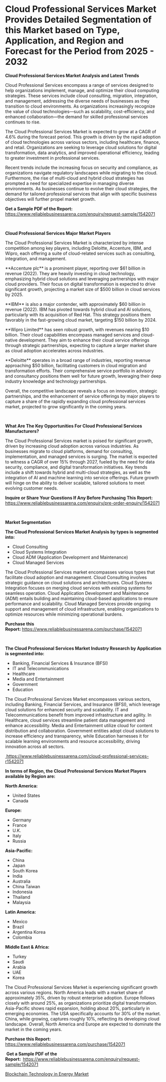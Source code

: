 <p><h1>Cloud Professional Services Market Provides Detailed Segmentation of this Market based on Type, Application, and Region and Forecast for the Period from 2025 - 2032</h1></p><p><strong>Cloud Professional Services Market Analysis and Latest Trends</strong></p>
<p><p>Cloud Professional Services encompass a range of services designed to help organizations implement, manage, and optimize their cloud computing strategies. These services include cloud consulting, migration, integration, and management, addressing the diverse needs of businesses as they transition to cloud environments. As organizations increasingly recognize the value of cloud technologies—such as scalability, cost-efficiency, and enhanced collaboration—the demand for skilled professional services continues to rise.</p><p>The Cloud Professional Services Market is expected to grow at a CAGR of 4.6% during the forecast period. This growth is driven by the rapid adoption of cloud technologies across various sectors, including healthcare, finance, and retail. Organizations are seeking to leverage cloud solutions for digital transformation, data analytics, and improved operational efficiency, leading to greater investment in professional services.</p><p>Recent trends include the increasing focus on security and compliance, as organizations navigate regulatory landscapes while migrating to the cloud. Furthermore, the rise of multi-cloud and hybrid cloud strategies has prompted a need for specialized expertise in managing diverse environments. As businesses continue to evolve their cloud strategies, the demand for tailored professional services that align with specific business objectives will further propel market growth.</p></p>
<p><strong>Get a Sample PDF of the Report:&nbsp;</strong> <a href="https://www.reliablebusinessarena.com/enquiry/request-sample/1542071?utm_campaign=2175&utm_medium=2&utm_source=Github&utm_content=ia&utm_term=10032025&utm_id=cloud-professional-services">https://www.reliablebusinessarena.com/enquiry/request-sample/1542071</a></p>
<p>&nbsp;</p>
<p><strong>Cloud Professional Services Major Market Players</strong></p>
<p><p>The Cloud Professional Services Market is characterized by intense competition among key players, including Deloitte, Accenture, IBM, and Wipro, each offering a suite of cloud-related services such as consulting, integration, and management.</p><p>**Accenture plc** is a prominent player, reporting over $61 billion in revenue (2022). They are heavily investing in cloud technology, emphasizing hybrid cloud solutions and leveraging partnerships with major cloud providers. Their focus on digital transformation is expected to drive significant growth, projecting a market size of $500 billion in cloud services by 2025.</p><p>**IBM** is also a major contender, with approximately $60 billion in revenue (2022). IBM has pivoted towards hybrid cloud and AI solutions, particularly with its acquisition of Red Hat. This strategy positions them favorably in the fast-growing cloud market, targeting $150 billion by 2024.</p><p>**Wipro Limited** has seen robust growth, with revenues nearing $10 billion. Their cloud capabilities encompass managed services and cloud-native development. They aim to enhance their cloud service offerings through strategic partnerships, expecting to capture a larger market share as cloud adoption accelerates across industries.</p><p>**Deloitte** operates in a broad range of industries, reporting revenue approaching $50 billion, facilitating customers in cloud migration and transformation efforts. Their comprehensive service portfolio in advisory and consultancy positions them well for future growth, leveraging their deep industry knowledge and technology partnerships.</p><p>Overall, the competitive landscape reveals a focus on innovation, strategic partnerships, and the enhancement of service offerings by major players to capture a share of the rapidly expanding cloud professional services market, projected to grow significantly in the coming years.</p></p>
<p>&nbsp;</p>
<p><strong>What Are The Key Opportunities For Cloud Professional Services Manufacturers?</strong></p>
<p><p>The Cloud Professional Services market is poised for significant growth, driven by increasing cloud adoption across various industries. As businesses migrate to cloud platforms, demand for consulting, implementation, and managed services is surging. The market is expected to witness a CAGR of over 15% through 2027, fueled by the need for data security, compliance, and digital transformation initiatives. Key trends include a shift towards hybrid and multi-cloud strategies, as well as the integration of AI and machine learning into service offerings. Future growth will hinge on the ability to deliver scalable, tailored solutions to meet evolving customer needs.</p></p>
<p><strong>Inquire or Share Your Questions If Any Before Purchasing This Report:</strong> <a href="https://www.reliablebusinessarena.com/enquiry/pre-order-enquiry/1542071?utm_campaign=2175&utm_medium=2&utm_source=Github&utm_content=ia&utm_term=10032025&utm_id=cloud-professional-services">https://www.reliablebusinessarena.com/enquiry/pre-order-enquiry/1542071</a></p>
<p>&nbsp;</p>
<p><strong>Market Segmentation</strong></p>
<p><strong>The Cloud Professional Services Market Analysis by types is segmented into:</strong></p>
<p><ul><li>Cloud Consulting</li><li>Cloud Systems Integration</li><li>Cloud ADM (Application Development and Maintenance)</li><li>Cloud Managed Services</li></ul></p>
<p><p>The Cloud Professional Services market encompasses various types that facilitate cloud adoption and management. Cloud Consulting involves strategic guidance on cloud solutions and architectures. Cloud Systems Integration focuses on merging cloud services with existing systems for seamless operation. Cloud Application Development and Maintenance (ADM) entails building and maintaining cloud-based applications to ensure performance and scalability. Cloud Managed Services provide ongoing support and management of cloud infrastructure, enabling organizations to optimize resources while minimizing operational burdens.</p></p>
<p><strong>Purchase this Report:&nbsp;</strong><a href="https://www.reliablebusinessarena.com/purchase/1542071?utm_campaign=2175&utm_medium=2&utm_source=Github&utm_content=ia&utm_term=10032025&utm_id=cloud-professional-services">https://www.reliablebusinessarena.com/purchase/1542071</a></p>
<p>&nbsp;</p>
<p><strong>The Cloud Professional Services Market Industry Research by Application is segmented into:</strong></p>
<p><ul><li>Banking, Financial Services & Insurance (BFSI)</li><li>IT and Telecommunications</li><li>Healthcare</li><li>Media and Entertainment</li><li>Government</li><li>Education</li></ul></p>
<p><p>The Cloud Professional Services Market encompasses various sectors, including Banking, Financial Services, and Insurance (BFSI), which leverage cloud solutions for enhanced security and scalability. IT and Telecommunications benefit from improved infrastructure and agility. In Healthcare, cloud services streamline patient data management and enhance accessibility. Media and Entertainment utilize cloud for content distribution and collaboration. Government entities adopt cloud solutions to increase efficiency and transparency, while Education harnesses it for scalable learning environments and resource accessibility, driving innovation across all sectors.</p></p>
<p><a href="https://www.reliablebusinessarena.com/cloud-professional-services-r1542071?utm_campaign=2175&utm_medium=2&utm_source=Github&utm_content=ia&utm_term=10032025&utm_id=cloud-professional-services">&nbsp;https://www.reliablebusinessarena.com/cloud-professional-services-r1542071</a></p>
<p><strong>In terms of Region, the Cloud Professional Services Market Players available by Region are:</strong></p>
<p>
    <p> <strong> North America: </strong>
        <ul>
            <li>United States</li>
            <li>Canada</li>
        </ul>
        </p> 
    <p> <strong> Europe: </strong>
        <ul>
            <li>Germany</li>
            <li>France</li>
            <li>U.K.</li>
            <li>Italy</li>
            <li>Russia</li>
        </ul>
        </p> 
    <p> <strong> Asia-Pacific: </strong>
        <ul>
            <li>China</li>
            <li>Japan</li>
            <li>South Korea</li>
            <li>India</li>
            <li>Australia</li>
            <li>China Taiwan</li>
            <li>Indonesia</li>
            <li>Thailand</li>
            <li>Malaysia</li>
        </ul>
        </p> 
    <p> <strong> Latin America: </strong>
        <ul>
            <li>Mexico</li>
            <li>Brazil</li>
            <li>Argentina Korea</li>
            <li>Colombia</li>
        </ul>
        </p> 
    <p> <strong> Middle East & Africa: </strong>
        <ul>
            <li>Turkey</li>
            <li>Saudi</li>
            <li>Arabia</li>
            <li>UAE</li>
            <li>Korea</li>
        </ul>
    </p>
    </p>
<p><p>The Cloud Professional Services Market is experiencing significant growth across various regions. North America leads with a market share of approximately 35%, driven by robust enterprise adoption. Europe follows closely with around 25%, as organizations prioritize digital transformation. Asia-Pacific shows rapid expansion, holding about 20%, particularly in emerging economies. The USA specifically accounts for 30% of the market. China, while growing, captures roughly 10%, reflecting its developing cloud landscape. Overall, North America and Europe are expected to dominate the market in the coming years.</p></p>
<p><strong>Purchase this Report: </strong><a href="https://www.reliablebusinessarena.com/purchase/1542071?utm_campaign=2175&utm_medium=2&utm_source=Github&utm_content=ia&utm_term=10032025&utm_id=cloud-professional-services">https://www.reliablebusinessarena.com/purchase/1542071</a></p>
<p>&nbsp;<strong>Get a Sample PDF of the Report:&nbsp;&nbsp;</strong><a href="https://www.reliablebusinessarena.com/enquiry/request-sample/1542071?utm_campaign=2175&utm_medium=2&utm_source=Github&utm_content=ia&utm_term=10032025&utm_id=cloud-professional-services">https://www.reliablebusinessarena.com/enquiry/request-sample/1542071</a></p>
<p><strong></strong></p>
<p><p><a href="https://github.com/JosephineMcguire65/Market-Research-Report-List-1/blob/main/blockchain-technology-in-energy-market.md?utm_campaign=2175&utm_medium=2&utm_source=Github&utm_content=ia&utm_term=10032025&utm_id=cloud-professional-services">Blockchain Technology in Energy Market</a></p></p>